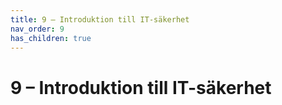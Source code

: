 ```yaml
---
title: 9 – Introduktion till IT-säkerhet
nav_order: 9
has_children: true
---
```

# 9 – Introduktion till IT-säkerhet

